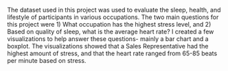 The dataset used in this project was used to evaluate the sleep, health, and lifestyle of participants in various occupations. 
The two main questions for this project were 1) What occupation has the highest stress level, and 
2) Based on quality of sleep, what is the average heart rate? I created a few visualizations to help answer these questions- mainly a bar chart and a boxplot. 
The visualizations showed that a Sales Representative had the highest amount of stress, and that the heart rate ranged from 65-85 beats per minute based on stress. 
